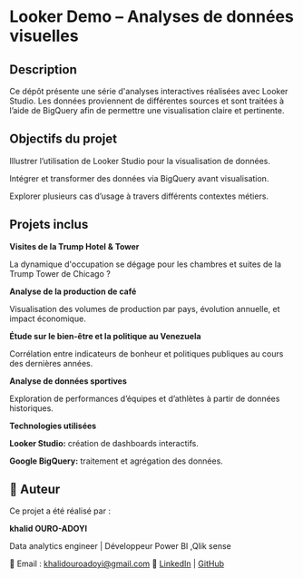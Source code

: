 # Looker Demo – Analyses de données visuelles

## Description

Ce dépôt présente une série d'analyses interactives réalisées avec Looker Studio.
Les données proviennent de différentes sources et sont traitées à l’aide de BigQuery afin de permettre une visualisation claire et pertinente.

## Objectifs du projet

Illustrer l’utilisation de Looker Studio pour la visualisation de données.

Intégrer et transformer des données via BigQuery avant visualisation.

Explorer plusieurs cas d’usage à travers différents contextes métiers.

## Projets inclus

**Visites de la Trump Hotel & Tower**

La dynamique d'occupation se dégage pour les chambres et suites de la Trump Tower de Chicago ? 

**Analyse de la production de café**

Visualisation des volumes de production par pays, évolution annuelle, et impact économique.

**Étude sur le bien-être et la politique au Venezuela**

Corrélation entre indicateurs de bonheur et politiques publiques au cours des dernières années.

**Analyse de données sportives**

Exploration de performances d’équipes et d’athlètes à partir de données historiques.

**Technologies utilisées**

**Looker Studio:** création de dashboards interactifs.

**Google BigQuery:** traitement et agrégation des données.

## 👤 Auteur

Ce projet a été réalisé par :

**khalid OURO-ADOYI**  

Data analytics engineer | Développeur Power BI ,Qlik sense 

📧 Email : khalidouroadoyi@gmail.com
🔗 [LinkedIn](https://www.linkedin.com/in/khalid-ouro-adoyi/) | [GitHub](https://github.com/LIDONI)


